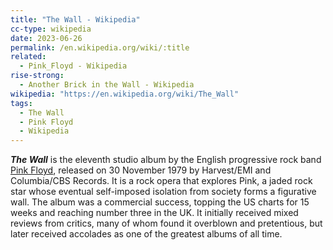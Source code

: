 ```yaml
---
title: "The Wall - Wikipedia"
cc-type: wikipedia
date: 2023-06-26
permalink: /en.wikipedia.org/wiki/:title
related:
  - Pink_Floyd - Wikipedia
rise-strong:
  - Another Brick in the Wall - Wikipedia
wikipedia: "https://en.wikipedia.org/wiki/The_Wall"
tags:
  - The Wall
  - Pink Floyd
  - Wikipedia
---
```

***The Wall*** is the eleventh studio album by the English progressive rock band [Pink Floyd](/en.wikipedia.org/wiki/Pink_Floyd), released on 30 November 1979 by Harvest/EMI and Columbia/CBS Records. It is a rock opera that explores Pink, a jaded rock star whose eventual self-imposed isolation from society forms a figurative wall. The album was a commercial success, topping the US charts for 15 weeks and reaching number three in the UK. It initially received mixed reviews from critics, many of whom found it overblown and pretentious, but later received accolades as one of the greatest albums of all time.
